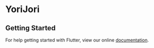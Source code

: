 # YoriJori

## Getting Started

For help getting started with Flutter, view our online
[documentation](https://flutter.io/).

